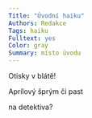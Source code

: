 ```yaml
---
Title: "Úvodní haiku"
Authors: Redakce
Tags: haiku
Fulltext: yes
Color: gray
Summary: místo úvodu
---
```

Otisky v blátě!

Aprílový šprým či past

na detektiva?